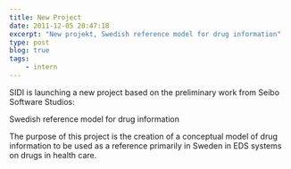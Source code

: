 ```yaml
---
title: New Project
date: 2011-12-05 20:47:18
excerpt: "New projekt, Swedish reference model for drug information"
type: post
blog: true
tags:
    - intern
---
```


SIDI is launching a new project based on the preliminary work from Seibo Software Studios:

Swedish reference model for drug information

The purpose of this project is the creation of a conceptual model of drug information to be used as a reference primarily in Sweden in EDS systems on drugs in health care.
